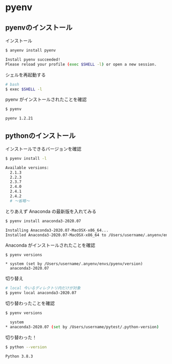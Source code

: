# pyenv

## pyenvのインストール

インストール

```bash
$ anyenv install pyenv

Install pyenv succeeded!
Please reload your profile (exec $SHELL -l) or open a new session.
```

シェルを再起動する

```bash
# bash
$ exec $SHELL -l
```

pyenv がインストールされたことを確認

```bash
$ pyenv

pyenv 1.2.21
```

## pythonのインストール

インストールできるバージョンを確認

```bash
$ pyenv install -l

Available versions:
  2.1.3
  2.2.3
  2.3.7
  2.4.0
  2.4.1
  2.4.2
  # 〜省略〜
```

とりあえず Anaconda の最新版を入れてみる

```bash
$ pyenv install anaconda3-2020.07

Installing Anaconda3-2020.07-MacOSX-x86_64...
Installed Anaconda3-2020.07-MacOSX-x86_64 to /Users/username/.anyenv/envs/pyenv/versions/anaconda3-2020.07
```

Anaconda がインストールされたことを確認

```
$ pyenv versions

* system (set by /Users/username/.anyenv/envs/pyenv/version)
  anaconda3-2020.07
```

切り替え

```bash
# local 今いるディレクトリ内だけが対象
$ pyenv local anaconda3-2020.07
```

切り替わったことを確認

```bash
$ pyenv versions

  system
* anaconda3-2020.07 (set by /Users/username/pytest/.python-version)
```

切り替わった！

```bash
$ python --version

Python 3.8.3
```
